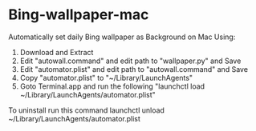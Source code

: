 # Bing-wallpaper-mac
Automatically set daily Bing wallpaper as Background on Mac 
Using:
1. Download and Extract
2. Edit "autowall.command" and edit path to "wallpaper.py" and Save
3. Edit "automator.plist" and edit path to "autowall.command" and Save
4. Copy "automator.plist" to "~/Library/LaunchAgents"
5. Goto Terminal.app and run the following "launchctl load ~/Library/LaunchAgents/automator.plist"
  
To uninstall run this command
launchctl unload ~/Library/LaunchAgents/automator.plist

